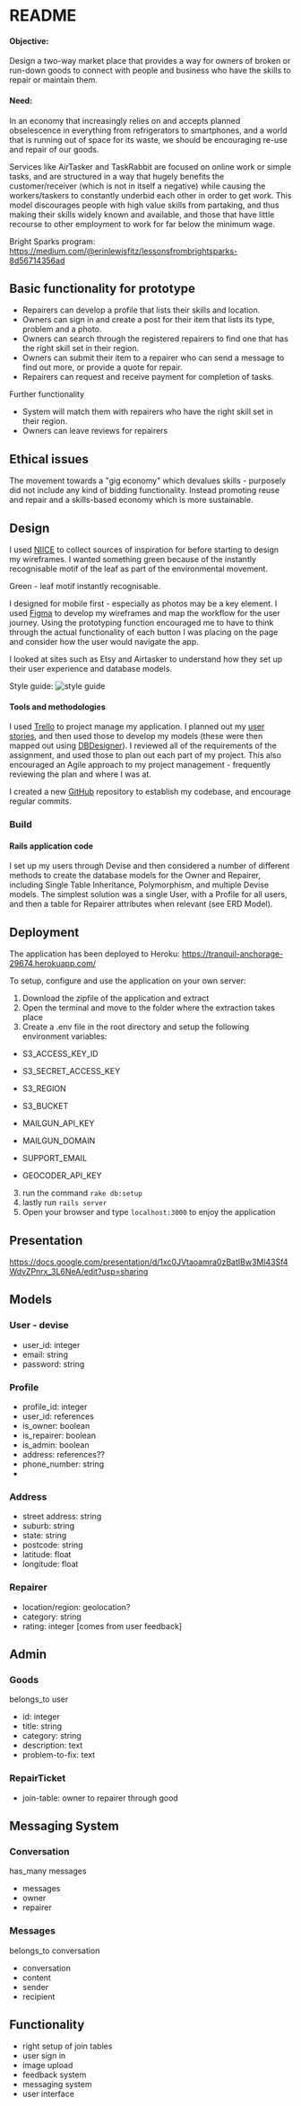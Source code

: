 # README

#### Objective: 
Design a two-way market place that provides a way for owners of broken or run-down goods to connect with people and business who have the skills to repair or maintain them. 

#### Need:
In an economy that increasingly relies on and accepts planned obselescence in everything from refrigerators to smartphones, and a world that is running out of space for its waste, we should be encouraging re-use and repair of our goods. 

Services like AirTasker and TaskRabbit are focused on online work or simple tasks, and are structured in a way that hugely benefits the customer/receiver (which is not in itself a negative) while causing the workers/taskers to constantly underbid each other in order to get work. This model discourages people with high value skills from partaking, and thus making their skills widely known and available, and those that have little recourse to other employment to work for far below the minimum wage. 

Bright Sparks program: https://medium.com/@erinlewisfitz/lessonsfrombrightsparks-8d56714356ad

## Basic functionality for prototype
- Repairers can develop a profile that lists their skills and location. 
- Owners can sign in and create a post for their item that lists its type, problem and a photo. 
- Owners can search through the registered repairers to find one that has the right skill set in their region.
- Owners can submit their item to a repairer who can send a message to find out more, or provide a quote for repair.
- Repairers can request and receive payment for completion of tasks.

Further functionality
- System will match them with repairers who have the right skill set in their region.
- Owners can leave reviews for repairers

## Ethical issues
The movement towards a "gig economy" which devalues skills - purposely did not include any kind of bidding functionality. Instead promoting reuse and repair and a skills-based economy which is more sustainable. 


## Design
I used [NIICE](https://niice.co/m/70ecd2f5c183512ade440736f245dc1e) to collect sources of inspiration for before starting to design my wireframes. 
I wanted something green because of the instantly recognisable motif of the leaf as part of the environmental movement. 

Green - leaf motif instantly recognisable. 

I designed for mobile first - especially as photos may be a key element. I used [Figma](https://www.figma.com/file/fDL71gH16gZv1DHKe1SZWa6a/TheFourthR) to develop my wireframes and map the workflow for the user journey. Using the prototyping function encouraged me to have to think through the actual functionality of each button I was placing on the page and consider how the user would navigate the app. 

I looked at sites such as Etsy and Airtasker to understand how they set up their user experience and database models. 

Style guide: 
![style guide](/assets/images/styleguide.png)

#### Tools and methodologies

I used [Trello](https://trello.com/b/IpcW7stE/thefourthr) to project manage my application. I planned out my [user stories](https://trello.com/b/IpcW7stE/thefourthr), and then used those to develop my models (these were then mapped out using [DBDesigner](http://dbdesigner.net/designer/schema/121955)). I reviewed all of the requirements of the assignment, and used those to plan out each part of my project. This also encouraged an Agile approach to my project management - frequently reviewing the plan and where I was at. 

I created a new [GitHub](https://github.com/hannah-be/the-fourth-R) repository to establish my codebase, and encourage regular commits. 

### Build 
#### Rails application code

I set up my users through Devise and then considered a number of different methods to create the database models for the Owner and Repairer, including Single Table Inheritance, Polymorphism, and multiple Devise models. The simplest solution was a single User, with a Profile for all users, and then a table for Repairer attributes when relevant (see ERD Model).


## Deployment
The application has been deployed to Heroku: https://tranquil-anchorage-29674.herokuapp.com/

To setup, configure and use the application on your own server:
1. Download the zipfile of the application and extract
2. Open the terminal and move to the folder where the extraction takes place
3. Create a .env file in the root directory and setup the following environment variables:
  - S3_ACCESS_KEY_ID
  - S3_SECRET_ACCESS_KEY
  - S3_REGION 
  - S3_BUCKET 

  - MAILGUN_API_KEY 
  - MAILGUN_DOMAIN

  - SUPPORT_EMAIL 

  - GEOCODER_API_KEY 

3. run the command ``rake db:setup``
4. lastly run ``rails server``
5. Open your browser and type `localhost:3000` to enjoy the application

## Presentation
https://docs.google.com/presentation/d/1xc0JVtaoamra0zBatIBw3Ml43Sf4WdvZPnrx_3L6NeA/edit?usp=sharing



## Models

### User - devise
- user_id: integer
- email: string
- password: string

### Profile
- profile_id: integer
- user_id: references
- is_owner: boolean
- is_repairer: boolean
- is_admin: boolean
- address: references??
- phone_number: string
- 

### Address
- street address: string
- suburb: string
- state: string
- postcode: string
- latitude: float
- longitude: float


### Repairer
- location/region: geolocation?
- category: string
- rating: integer [comes from user feedback]

## Admin

### Goods
belongs_to user
- id: integer
- title: string
- category: string
- description: text
- problem-to-fix: text


### RepairTicket
- join-table: owner to repairer through good

## Messaging System
### Conversation
has_many messages
- messages
- owner
- repairer

### Messages
belongs_to conversation
- conversation
- content
- sender
- recipient

## Functionality
- right setup of join tables
- user sign in
- image upload
- feedback system
- messaging system
- user interface